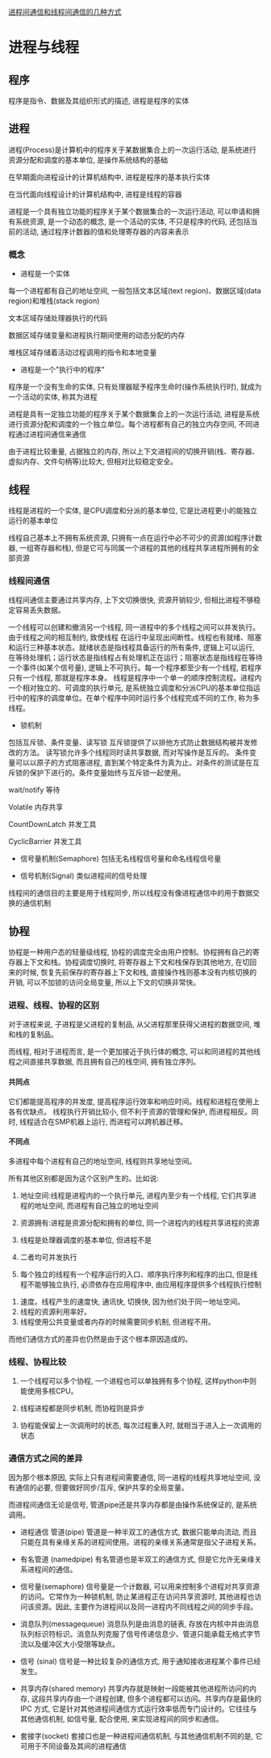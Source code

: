 <!--
 * @Description:
 * @Version: 1.0
 * @Author: Li Yuanhao
 * @Email: dalao_li@163.com
 * @Date: 2023-03-13 01:44:09
 * @LastEditors: Li Yuanhao
 * @LastEditTime: 2023-04-05 02:20:55
-->

[进程间通信和线程间通信的几种方式](https://www.cnblogs.com/fanguangdexiaoyuer/p/10834737.html#_label6_1)

# 进程与线程


## 程序

程序是指令、数据及其组织形式的描述, 进程是程序的实体

## 进程

进程(Process)是计算机中的程序关于某数据集合上的一次运行活动, 是系统进行资源分配和调度的基本单位, 是操作系统结构的基础

在早期面向进程设计的计算机结构中, 进程是程序的基本执行实体

在当代面向线程设计的计算机结构中, 进程是线程的容器


进程是一个具有独立功能的程序关于某个数据集合的一次运行活动, 可以申请和拥有系统资源, 是一个动态的概念, 是一个活动的实体, 不只是程序的代码, 还包括当前的活动, 通过程序计数器的值和处理寄存器的内容来表示

### 概念

- 进程是一个实体

每一个进程都有自己的地址空间, 一般包括文本区域(text region)、数据区域(data region)和堆栈(stack region)

文本区域存储处理器执行的代码

数据区域存储变量和进程执行期间使用的动态分配的内存

堆栈区域存储着活动过程调用的指令和本地变量

- 进程是一个"执行中的程序"

程序是一个没有生命的实体, 只有处理器赋予程序生命时(操作系统执行时), 就成为一个活动的实体, 称其为进程

进程是具有一定独立功能的程序关于某个数据集合上的一次运行活动, 进程是系统进行资源分配和调度的一个独立单位。每个进程都有自己的独立内存空间, 不同进程通过进程间通信来通信

由于进程比较重量, 占据独立的内存, 所以上下文进程间的切换开销(栈、寄存器、虚拟内存、文件句柄等)比较大, 但相对比较稳定安全。


## 线程

线程是进程的一个实体, 是CPU调度和分派的基本单位, 它是比进程更小的能独立运行的基本单位

线程自己基本上不拥有系统资源, 只拥有一点在运行中必不可少的资源(如程序计数器, 一组寄存器和栈), 但是它可与同属一个进程的其他的线程共享进程所拥有的全部资源

### 线程间通信

线程间通信主要通过共享内存, 上下文切换很快, 资源开销较少, 但相比进程不够稳定容易丢失数据。

一个线程可以创建和撤消另一个线程, 同一进程中的多个线程之间可以并发执行。由于线程之间的相互制约, 致使线程 在运行中呈现出间断性。线程也有就绪、阻塞和运行三种基本状态。就绪状态是指线程具备运行的所有条件, 逻辑上可以运行, 在等待处理机；运行状态是指线程占有处理机正在运行；阻塞状态是指线程在等待一个事件(如某个信号量), 逻辑上不可执行。每一个程序都至少有一个线程, 若程序只有一个线程, 那就是程序本身。
线程是程序中一个单一的顺序控制流程。进程内一个相对独立的、可调度的执行单元, 是系统独立调度和分派CPU的基本单位指运行中的程序的调度单位。在单个程序中同时运行多个线程完成不同的工作, 称为多线程。


- 锁机制

包括互斥锁、条件变量、读写锁
互斥锁提供了以排他方式防止数据结构被并发修改的方法。 
读写锁允许多个线程同时读共享数据, 而对写操作是互斥的。 
条件变量可以以原子的方式阻塞进程, 直到某个特定条件为真为止。对条件的测试是在互斥锁的保护下进行的。条件变量始终与互斥锁一起使用。

wait/notify 等待

Volatile 内存共享

CountDownLatch 并发工具

CyclicBarrier 并发工具

- 信号量机制(Semaphore)
包括无名线程信号量和命名线程信号量

- 信号机制(Signal)
类似进程间的信号处理

线程间的通信目的主要是用于线程同步, 所以线程没有像进程通信中的用于数据交换的通信机制

## 协程

协程是一种用户态的轻量级线程, 协程的调度完全由用户控制。协程拥有自己的寄存器上下文和栈。协程调度切换时, 将寄存器上下文和栈保存到其他地方, 在切回来的时候, 恢复先前保存的寄存器上下文和栈, 直接操作栈则基本没有内核切换的开销, 可以不加锁的访问全局变量, 所以上下文的切换非常快。


### 进程、线程、协程的区别

对于进程来说, 子进程是父进程的复制品, 从父进程那里获得父进程的数据空间, 堆和栈的复制品。

而线程, 相对于进程而言, 是一个更加接近于执行体的概念, 可以和同进程的其他线程之间直接共享数据, 而且拥有自己的栈空间, 拥有独立序列。

#### 共同点
它们都能提高程序的并发度, 提高程序运行效率和响应时间。线程和进程在使用上各有优缺点。 线程执行开销比较小, 但不利于资源的管理和保护, 而进程相反。同时, 线程适合在SMP机器上运行, 而进程可以跨机器迁移。

#### 不同点
多进程中每个进程有自己的地址空间, 线程则共享地址空间。

所有其他区别都是因为这个区别产生的。比如说: 

1) 地址空间:线程是进程内的一个执行单元, 进程内至少有一个线程, 它们共享进程的地址空间, 而进程有自己独立的地址空间
2) 资源拥有:进程是资源分配和拥有的单位, 同一个进程内的线程共享进程的资源
3) 线程是处理器调度的基本单位, 但进程不是
4) 二者均可并发执行

5) 每个独立的线程有一个程序运行的入口、顺序执行序列和程序的出口, 但是线程不能够独立执行, 必须依存在应用程序中, 由应用程序提供多个线程执行控制

 

1. 速度。线程产生的速度快, 通讯快, 切换快, 因为他们处于同一地址空间。 
2. 线程的资源利用率好。 
3. 线程使用公共变量或者内存的时候需要同步机制, 但进程不用。

而他们通信方式的差异也仍然是由于这个根本原因造成的。

### 线程、协程比较

1) 一个线程可以多个协程, 一个进程也可以单独拥有多个协程, 这样python中则能使用多核CPU。

2) 线程进程都是同步机制, 而协程则是异步

3) 协程能保留上一次调用时的状态, 每次过程重入时, 就相当于进入上一次调用的状态


### 通信方式之间的差异
因为那个根本原因, 实际上只有进程间需要通信, 同一进程的线程共享地址空间, 没有通信的必要, 但要做好同步/互斥, 保护共享的全局变量。

而进程间通信无论是信号, 管道pipe还是共享内存都是由操作系统保证的, 是系统调用。

- 进程通信
管道(pipe)
管道是一种半双工的通信方式, 数据只能单向流动, 而且只能在具有亲缘关系的进程间使用。进程的亲缘关系通常是指父子进程关系。

- 有名管道 (namedpipe)
有名管道也是半双工的通信方式, 但是它允许无亲缘关系进程间的通信。

- 信号量(semaphore)
信号量是一个计数器, 可以用来控制多个进程对共享资源的访问。它常作为一种锁机制, 防止某进程正在访问共享资源时, 其他进程也访问该资源。因此, 主要作为进程间以及同一进程内不同线程之间的同步手段。

- 消息队列(messagequeue)
消息队列是由消息的链表, 存放在内核中并由消息队列标识符标识。消息队列克服了信号传递信息少、管道只能承载无格式字节流以及缓冲区大小受限等缺点。

- 信号 (sinal)
信号是一种比较复杂的通信方式, 用于通知接收进程某个事件已经发生。

- 共享内存(shared memory)
共享内存就是映射一段能被其他进程所访问的内存, 这段共享内存由一个进程创建, 但多个进程都可以访问。共享内存是最快的 IPC 方式, 它是针对其他进程间通信方式运行效率低而专门设计的。它往往与其他通信机制, 如信号量, 配合使用, 来实现进程间的同步和通信。

- 套接字(socket)
套接口也是一种进程间通信机制, 与其他通信机制不同的是, 它可用于不同设备及其间的进程通信